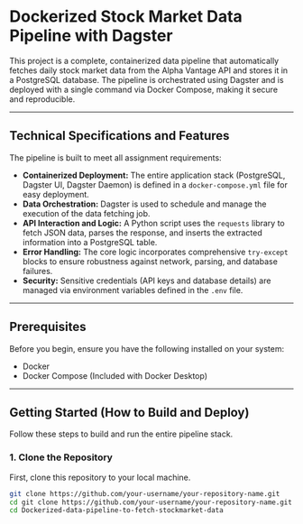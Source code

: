 # Dockerized Stock Market Data Pipeline with Dagster

This project is a complete, containerized data pipeline that automatically fetches daily stock market data from the Alpha Vantage API and stores it in a PostgreSQL database. The pipeline is orchestrated using Dagster and is deployed with a single command via Docker Compose, making it secure and reproducible.

---

## Technical Specifications and Features

The pipeline is built to meet all assignment requirements:

*   **Containerized Deployment:** The entire application stack (PostgreSQL, Dagster UI, Dagster Daemon) is defined in a `docker-compose.yml` file for easy deployment.
*   **Data Orchestration:** Dagster is used to schedule and manage the execution of the data fetching job.
*   **API Interaction and Logic:** A Python script uses the `requests` library to fetch JSON data, parses the response, and inserts the extracted information into a PostgreSQL table.
*   **Error Handling:** The core logic incorporates comprehensive `try-except` blocks to ensure robustness against network, parsing, and database failures.
*   **Security:** Sensitive credentials (API keys and database details) are managed via environment variables defined in the `.env` file.

---

## Prerequisites

Before you begin, ensure you have the following installed on your system:

-   Docker
-   Docker Compose (Included with Docker Desktop)

---

## Getting Started (How to Build and Deploy)

Follow these steps to build and run the entire pipeline stack.

### 1. Clone the Repository

First, clone this repository to your local machine.

```bash
git clone https://github.com/your-username/your-repository-name.git
cd git clone https://github.com/your-username/your-repository-name.git
cd Dockerized-data-pipeline-to-fetch-stockmarket-data



